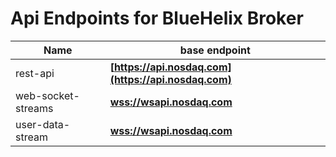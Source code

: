 # Api Endpoints for BlueHelix Broker

Name | base endpoint
------------ | ------------
rest-api | **[https://api.nosdaq.com](https://api.nosdaq.com)**
web-socket-streams | **[wss://wsapi.nosdaq.com](wss://wsapi.nosdaq.com)**
user-data-stream | **[wss://wsapi.nosdaq.com](wss://wsapi.nosdaq.com)**
